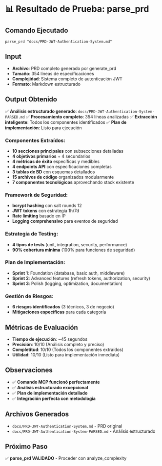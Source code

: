 # 📊 Resultado de Prueba: parse_prd

## Comando Ejecutado
```
parse_prd "docs/PRD-JWT-Authentication-System.md"
```

## Input
- **Archivo**: PRD completo generado por generate_prd
- **Tamaño**: 354 líneas de especificaciones
- **Complejidad**: Sistema completo de autenticación JWT
- **Formato**: Markdown estructurado

## Output Obtenido
✅ **Análisis estructurado generado**: `docs/PRD-JWT-Authentication-System-PARSED.md`
✅ **Procesamiento completo**: 354 líneas analizadas
✅ **Extracción inteligente**: Todos los componentes identificados
✅ **Plan de implementación**: Listo para ejecución

### Componentes Extraídos:
- **10 secciones principales** con subsecciones detalladas
- **4 objetivos primarios** + 4 secundarios
- **4 métricas de éxito** específicas y medibles
- **4 endpoints API** con especificaciones completas
- **3 tablas de BD** con esquemas detallados
- **15 archivos de código** organizados modularmente
- **7 componentes tecnológicos** aprovechando stack existente

### Framework de Seguridad:
- **bcrypt hashing** con salt rounds 12
- **JWT tokens** con estrategia 1h/7d
- **Rate limiting** basado en IP
- **Logging comprehensivo** para eventos de seguridad

### Estrategia de Testing:
- **4 tipos de tests** (unit, integration, security, performance)
- **90% cobertura mínima** (100% para funciones de seguridad)

### Plan de Implementación:
- **Sprint 1**: Foundation (database, basic auth, middleware)
- **Sprint 2**: Advanced features (refresh tokens, authorization, security)
- **Sprint 3**: Polish (logging, optimization, documentation)

### Gestión de Riesgos:
- **6 riesgos identificados** (3 técnicos, 3 de negocio)
- **Mitigaciones específicas** para cada categoría

## Métricas de Evaluación
- **Tiempo de ejecución**: ~45 segundos
- **Precisión**: 10/10 (Análisis completo y preciso)
- **Completitud**: 10/10 (Todos los componentes extraídos)
- **Utilidad**: 10/10 (Listo para implementación inmediata)

## Observaciones
- ✅ **Comando MCP funcionó perfectamente**
- ✅ **Análisis estructurado excepcional**
- ✅ **Plan de implementación detallado**
- ✅ **Integración perfecta con metodología**

## Archivos Generados
- `docs/PRD-JWT-Authentication-System.md` - PRD original
- `docs/PRD-JWT-Authentication-System-PARSED.md` - Análisis estructurado

## Próximo Paso
✅ **parse_prd VALIDADO** - Proceder con analyze_complexity
